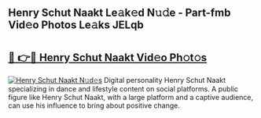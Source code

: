 ## Henry Schut Naakt Le𝚊k𝚎d N𝚞𝚍e - Part-fmb Vid𝚎o Photos Le𝚊ks JELqb

# <h2><a href="http://fb5xkyw.evod.top/?m=Henry+Schut+Naakt">🔗 👉🔴 Henry Schut Naakt Vid𝚎o Ph𝚘t𝚘s</a></h2>

[![Henry Schut Naakt N𝚞d𝚎s](https://i.imgur.com/8V9OHl7.gif)](http://fb5xkyw.evod.top/?m=Henry+Schut+Naakt)
Digital personality Henry Schut Naakt specializing in dance and lifestyle content on social platforms. A public figure like Henry Schut Naakt, with a large platform and a captive audience, can use his influence to bring about positive change. 
